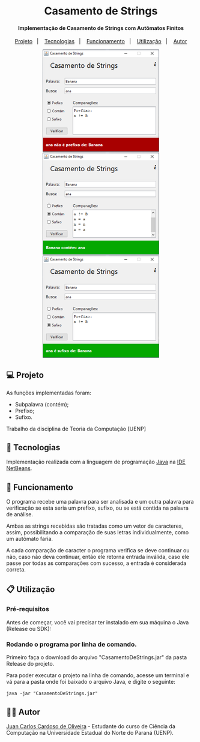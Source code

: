 <h1 align="center">Casamento de Strings</h1>
<h4 align="center">Implementação de Casamento de Strings com Autômatos Finitos</h4>

<p align="center">
  <a href="#-projeto">Projeto</a>&nbsp;&nbsp;&nbsp;|&nbsp;&nbsp;&nbsp;
  <a href="#rocket-tecnologias">Tecnologias</a>&nbsp;&nbsp;&nbsp;|&nbsp;&nbsp;&nbsp;  
  <a href="#-funcionamento">Funcionamento</a>&nbsp;&nbsp;&nbsp;|&nbsp;&nbsp;&nbsp; 
  <a href="#-utilização">Utilização</a>&nbsp;&nbsp;&nbsp;|&nbsp;&nbsp;&nbsp;
  <a href="#-autor">Autor</a>
</p>

<p align="center">
  <img src=".github/Screenshot-prefixo.png" width="310"/>
  <img src=".github/Screenshot-contem.png" width="310"/>
  <img src=".github/Screenshot-sufixo.png" width="310"/>
</p>

## 💻 Projeto

As funções implementadas foram: 

- Subpalavra (contém);
- Prefixo;
- Sufixo.

Trabalho da disciplina de Teoria da Computação [UENP]

## :rocket: Tecnologias

Implementação realizada com a linguagem de programação [Java](https://www.oracle.com/java/) na [IDE NetBeans](https://netbeans.org/).

## 📖 Funcionamento

O programa recebe uma palavra para ser analisada e um outra palavra para verificação se esta seria um prefixo, sufixo, ou se está contida na palavra de análise.

Ambas as strings recebidas são tratadas como um vetor de caracteres, assim, possibilitando a comparação de suas letras individualmente, como um autômato faria.

A cada comparação de caracter o programa verifica se deve continuar ou não, caso não deva continuar, então ele retorna entrada inválida, caso ele passe por todas as comparações com sucesso, a entrada é considerada correta.

## 📋 Utilização

### Pré-requisitos

Antes de começar, você vai precisar ter instalado em sua máquina o Java (Release ou SDK):

### Rodando o programa por linha de comando.

Primeiro faça o download do arquivo "CasamentoDeStrings.jar" da pasta Release do projeto.

Para poder executar o projeto na linha de comando, acesse um terminal e vá para a pasta onde foi baixado o arquivo Java, e digite o seguinte:
```
java -jar "CasamentoDeStrings.jar"
```

## 👨‍💻 Autor

[Juan Carlos Cardoso de Oliveira](https://github.com/juanoliveira82) - Estudante do curso de Ciência da Computação na Universidade Estadual do Norte do Paraná (UENP).
